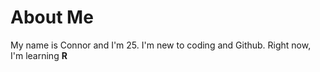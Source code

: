 # About Me
My name is Connor and I'm 25. I'm new to coding and Github. Right now, I'm learning
**R**
